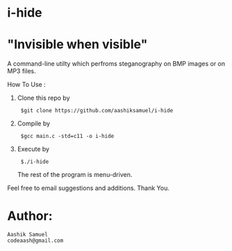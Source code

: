 # i-hide
#   "Invisible when visible"

A command-line utilty which perfroms steganography on BMP images or on MP3 files.


How To Use :

1) Clone this repo by

        $git clone https://github.com/aashiksamuel/i-hide
        
2) Compile by

        $gcc main.c -std=c11 -o i-hide
        
3) Execute by

        $./i-hide

    The rest of the program is menu-driven.


Feel free to email suggestions and additions.
Thank You.


# Author:
    Aashik Samuel
    codeaash@gmail.com
